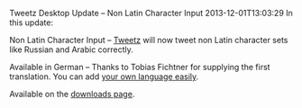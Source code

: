 Tweetz Desktop Update &ndash; Non Latin Character Input
2013-12-01T13:03:29
In this update:

Non Latin Character Input – [Tweetz](/tweetz) will now tweet non Latin character sets like Russian and Arabic correctly.

Available in German – Thanks to Tobias Fichtner for supplying the first translation. You can add [your own language easily](/blog/post/00882/tweetz-desktop-update-ndash-localization). 

Available on the [downloads page](/downloads).
